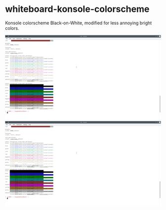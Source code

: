 # whiteboard-konsole-colorscheme
Konsole colorscheme Black-on-White, modified for less annoying bright colors.

![](screenshot1.png)
![](screenshot1.png)
